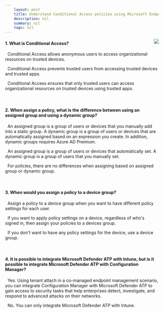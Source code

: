 ```yaml
---
    layout: post
    title: Understand Conditional Access policies using Microsoft Endpoint Manager 
    description: nil
    summary: nil
    tags: nil
---
```



 <a target="_blank" href="https://docs.microsoft.com/en-us/learn/modules/policy-security-management-using-microsoft-endpoint-manager/7-knowledge-check/"><i class="fas fa-external-link-alt"></i> </a>
 <img align="right" src="https://docs.microsoft.com/en-us/learn/achievements/policy-security-management-using-microsoft-endpoint-manager.svg">
####  1. What is Conditional Access?


<i class='far fa-square'></i> &nbsp;&nbsp;Conditional Access allows anonymous users to access organizational resources on trusted devices.

<i class='far fa-square'></i> &nbsp;&nbsp;Conditional Access prevents trusted users from accessing trusted devices and trusted apps.

<i class='fas fa-check-square' style='color: Dodgerblue;'></i> &nbsp;&nbsp;Conditional Access ensures that only trusted users can access organizational resources on trusted devices using trusted apps.
<br />
<br />
<br />

####  2. When assign a policy, what is the difference between using an assigned group and using a dynamic group?


<i class='fas fa-check-square' style='color: Dodgerblue;'></i> &nbsp;&nbsp;An assigned group is a group of users or devices that you manually add into a static group. A dynamic group is a group of users or devices that are automatically assigned based on an expression you create. In addition, dynamic groups requires Azure AD Premium.

<i class='far fa-square'></i> &nbsp;&nbsp;An assigned group is a group of users or devices that automatically set. A dynamic group is a group of users that you manually set.

<i class='far fa-square'></i> &nbsp;&nbsp;For policies, there are no differences when assigning based on assigned group or dynamic group.
<br />
<br />
<br />

####  3. When would you assign a policy to a device group?


<i class='far fa-square'></i> &nbsp;&nbsp;Assign a policy to a device group when you want to have different policy settings for each user.

<i class='fas fa-check-square' style='color: Dodgerblue;'></i> &nbsp;&nbsp;If you want to apply policy settings on a device, regardless of who's signed in, then assign your policies to a devices group.

<i class='far fa-square'></i> &nbsp;&nbsp;If you don't want to have any policy settings for the device, use a device group.
<br />
<br />
<br />

####  4. It is possible to integrate Microsoft Defender ATP with Intune, but is it possible to integrate Microsoft Defender ATP with Configuration Manager?


<i class='fas fa-check-square' style='color: Dodgerblue;'></i> &nbsp;&nbsp;Yes. Using tenant attach in a co-managed endpoint management scenario, you can integrate Configuration Manager with Microsoft Defender ATP to gain access to security tasks that help enterprises detect, investigate, and respond to advanced attacks on their networks.

<i class='far fa-square'></i> &nbsp;&nbsp;No. You can only integrate Microsoft Defender ATP with Intune.
<br />
<br />
<br />
